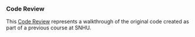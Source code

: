 ### Code Review
This [Code Review](https://snhu-my.sharepoint.com/:v:/r/personal/dustin_richardson_snhu_edu/Documents/CS-499/Shared/Code%20Review.mov?csf=1&web=1&e=GaUa18) represents a walkthrough of the original code created as part of a previous course at SNHU.
